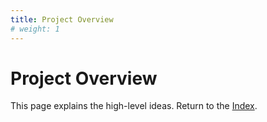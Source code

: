 ```yaml
---
title: Project Overview
# weight: 1
---
```


# Project Overview

This page explains the high-level ideas. Return to the [Index](../index.md).
